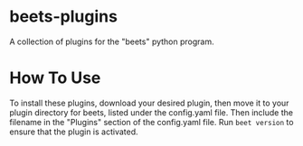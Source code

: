 # beets-plugins
A collection of plugins for the "beets" python program.


# How To Use
To install these plugins, download your desired plugin, then move it to your plugin directory for beets, listed under the config.yaml file. 
Then include the filename in the "Plugins" section of the config.yaml file. 
Run ```beet version``` to ensure that the plugin is activated.
